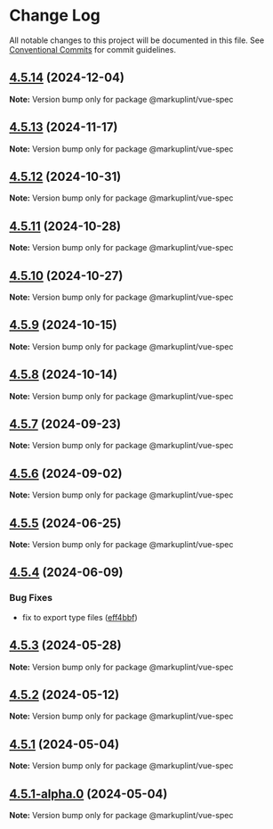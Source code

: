 # Change Log

All notable changes to this project will be documented in this file.
See [Conventional Commits](https://conventionalcommits.org) for commit guidelines.

## [4.5.14](https://github.com/markuplint/markuplint/compare/@markuplint/vue-spec@4.5.13...@markuplint/vue-spec@4.5.14) (2024-12-04)

**Note:** Version bump only for package @markuplint/vue-spec

## [4.5.13](https://github.com/markuplint/markuplint/compare/@markuplint/vue-spec@4.5.12...@markuplint/vue-spec@4.5.13) (2024-11-17)

**Note:** Version bump only for package @markuplint/vue-spec

## [4.5.12](https://github.com/markuplint/markuplint/compare/@markuplint/vue-spec@4.5.11...@markuplint/vue-spec@4.5.12) (2024-10-31)

**Note:** Version bump only for package @markuplint/vue-spec

## [4.5.11](https://github.com/markuplint/markuplint/compare/@markuplint/vue-spec@4.5.10...@markuplint/vue-spec@4.5.11) (2024-10-28)

**Note:** Version bump only for package @markuplint/vue-spec

## [4.5.10](https://github.com/markuplint/markuplint/compare/@markuplint/vue-spec@4.5.9...@markuplint/vue-spec@4.5.10) (2024-10-27)

**Note:** Version bump only for package @markuplint/vue-spec

## [4.5.9](https://github.com/markuplint/markuplint/compare/@markuplint/vue-spec@4.5.8...@markuplint/vue-spec@4.5.9) (2024-10-15)

**Note:** Version bump only for package @markuplint/vue-spec

## [4.5.8](https://github.com/markuplint/markuplint/compare/@markuplint/vue-spec@4.5.7...@markuplint/vue-spec@4.5.8) (2024-10-14)

**Note:** Version bump only for package @markuplint/vue-spec

## [4.5.7](https://github.com/markuplint/markuplint/compare/@markuplint/vue-spec@4.5.6...@markuplint/vue-spec@4.5.7) (2024-09-23)

**Note:** Version bump only for package @markuplint/vue-spec

## [4.5.6](https://github.com/markuplint/markuplint/compare/@markuplint/vue-spec@4.5.5...@markuplint/vue-spec@4.5.6) (2024-09-02)

**Note:** Version bump only for package @markuplint/vue-spec

## [4.5.5](https://github.com/markuplint/markuplint/compare/@markuplint/vue-spec@4.5.4...@markuplint/vue-spec@4.5.5) (2024-06-25)

**Note:** Version bump only for package @markuplint/vue-spec

## [4.5.4](https://github.com/markuplint/markuplint/compare/@markuplint/vue-spec@4.5.3...@markuplint/vue-spec@4.5.4) (2024-06-09)

### Bug Fixes

- fix to export type files ([eff4bbf](https://github.com/markuplint/markuplint/commit/eff4bbfd127574809dc5e15d7cafe87699758ee0))

## [4.5.3](https://github.com/markuplint/markuplint/compare/@markuplint/vue-spec@4.5.2...@markuplint/vue-spec@4.5.3) (2024-05-28)

**Note:** Version bump only for package @markuplint/vue-spec

## [4.5.2](https://github.com/markuplint/markuplint/compare/@markuplint/vue-spec@4.5.1...@markuplint/vue-spec@4.5.2) (2024-05-12)

**Note:** Version bump only for package @markuplint/vue-spec

## [4.5.1](https://github.com/markuplint/markuplint/compare/@markuplint/vue-spec@4.5.1-alpha.0...@markuplint/vue-spec@4.5.1) (2024-05-04)

**Note:** Version bump only for package @markuplint/vue-spec

## [4.5.1-alpha.0](https://github.com/markuplint/markuplint/compare/@markuplint/vue-spec@4.5.0...@markuplint/vue-spec@4.5.1-alpha.0) (2024-05-04)

**Note:** Version bump only for package @markuplint/vue-spec
